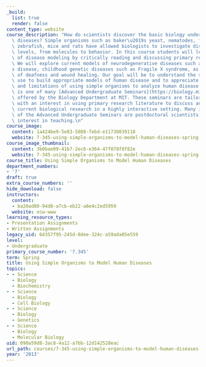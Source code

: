 ```yaml
---
_build:
  list: true
  render: false
content_type: website
course_description: "How do scientists discover the basic biology underlying human\
  \ diseases? Simple organisms such as baker\u2019s yeast, nematodes, fruit flies,\
  \ zebrafish, mice and rats have allowed biologists to investigate disease at multiple\
  \ levels, from molecules to behavior. In this course students will learn strategies\
  \ of disease modeling by critically reading and discussing primary research articles.\
  \ We will explore current models of neurodegenerative diseases such as Parkinson\u2019\
  s disease, childhood genetic diseases such as Fragile X syndrome, as well as models\
  \ of deafness and wound healing. Our goal will be to understand the strategies biologists\
  \ use to build appropriate models of human disease and to appreciate both the power\
  \ and limitations of using simple organisms to analyze human disease.\n\nThis course\
  \ is one of many [Advanced Undergraduate Seminars](https://biology.mit.edu/undergraduate/course_listings/advanced_undergraduate_seminars)\
  \ offered by the Biology Department at MIT. These seminars are tailored for students\
  \ with an interest in using primary research literature to discuss and learn about\
  \ current biological research in a highly interactive setting. Many instructors\
  \ of the Advanced Undergraduate Seminars are postdoctoral scientists with a strong\
  \ interest in teaching.\n"
course_image:
  content: 1a424be9-5e83-5808-7ebd-e11730839118
  website: 7-345-using-simple-organisms-to-model-human-diseases-spring-2013
course_image_thumbnail:
  content: 3b0bae09-41b7-2ec6-e364-47f078f8f82e
  website: 7-345-using-simple-organisms-to-model-human-diseases-spring-2013
course_title: Using Simple Organisms to Model Human Diseases
department_numbers:
- '7'
draft: true
extra_course_numbers: ''
hide_download: false
instructors:
  content:
  - ba20ad80-94d8-a7cb-eb22-a6e4c2ed5959
  website: ocw-www
learning_resource_types:
- Presentation Assignments
- Written Assignments
legacy_uid: 64357f95-245d-8dee-324c-a59ada05e559
level:
- Undergraduate
primary_course_number: '7.345'
term: Spring
title: Using Simple Organisms to Model Human Diseases
topics:
- - Science
  - Biology
  - Biochemistry
- - Science
  - Biology
  - Cell Biology
- - Science
  - Biology
  - Genetics
- - Science
  - Biology
  - Molecular Biology
uid: 090a59d8-3ac8-4a12-a7bb-12d142528eac
url_path: courses/7-345-using-simple-organisms-to-model-human-diseases-spring-2013
year: '2013'
---
```

